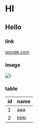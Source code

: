 # HI
## Hello
### link
[google.com](google.com)

### image
![i](http://finfra.com/f/f.png)

### table
|id | name  |
|---|-------|
| 1 | aaa   |
| 2 | bbb   |

